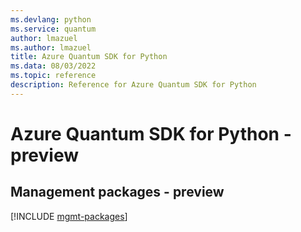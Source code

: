 ```yaml
---
ms.devlang: python
ms.service: quantum
author: lmazuel
ms.author: lmazuel
title: Azure Quantum SDK for Python
ms.data: 08/03/2022
ms.topic: reference
description: Reference for Azure Quantum SDK for Python
---
```

# Azure Quantum SDK for Python - preview

## Management packages - preview
[!INCLUDE [mgmt-packages](quantum-mgmt-index.md)]